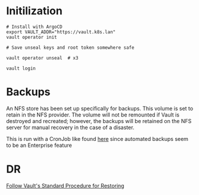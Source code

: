# Initilization

```
# Install with ArgoCD
export VAULT_ADDR="https://vault.k8s.lan"
vault operator init

# Save unseal keys and root token somewhere safe

vault operator unseal  # x3

vault login
```

# Backups
An NFS store has been set up specifically for backups. This volume is set to retain in the NFS provider. The volume will
not be remounted if Vault is destroyed and recreated; however, the backups will be retained on the NFS server for manual
recovery in the case of a disaster.

This is run with a CronJob like found [here](https://michaellin.me/backup-vault-with-raft-storage-on-kubernetes/) since
automated backups seem to be an Enterprise feature

# DR
[Follow Vault's Standard Procedure for
Restoring](https://learn.hashicorp.com/tutorials/vault/sop-restore?in=vault/standard-procedures)

